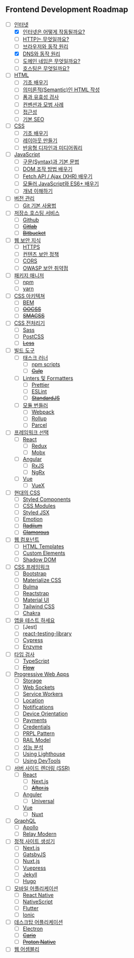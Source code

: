 Frontend Development Roadmap
---------------------------

- [ ] [인터넷](https://github.com/wooogi123/Development_Roadmap/tree/master/docs/Internet)
  + [x] [인터넷은 어떻게 작동될까요?](https://github.com/wooogi123/Development_Roadmap/blob/master/docs/Internet/How-does-the-Internet-work.md)
  + [ ] [HTTP는 무엇일까요?]()
  + [ ] [브라우저와 동작 원리]()
  + [x] [DNS와 동작 원리](https://github.com/wooogi123/Development_Roadmap/blob/master/docs/Internet/What-is-DNS-and-how-does-it-work.md)
  + [ ] [도메인 네임은 무엇일까요?]()
  + [ ] [호스팅은 무엇일까요?]()
- [ ] [HTML]()
  + [ ] [기초 배우기]()
  + [ ] [의미론적(Semantic)인 HTML 작성]()
  + [ ] [폼과 유효성 검사]()
  + [ ] [컨벤션과 모범 사례]()
  + [ ] [접근성]()
  + [ ] [기본 SEO]()
- [ ] [CSS]()
  + [ ] [기초 배우기]()
  + [ ] [레이아웃 만들기]()
  + [ ] [반응형 디자인과 미디어쿼리]()
- [ ] [JavaScript]()
  + [ ] [구문(Syntax)과 기본 문법]()
  + [ ] [DOM 조작 방법 배우기]()
  + [ ] [Fetch API / Ajax (XHR) 배우기]()
  + [ ] [모듈러 JavaScript와 ES6+ 배우기]()
  + [ ] [개념 이해하기]()
- [ ] [버전 관리]()
  + [ ] [Git 기본 사용법]()
- [ ] [저장소 호스팅 서비스]()
  + [ ] [Github]()
  + [ ] ~~[Gitlab]()~~
  + [ ] ~~[Bitbucket]()~~
- [ ] [웹 보안 지식]()
  + [ ] [HTTPS]()
  + [ ] [컨텐츠 보안 정책]()
  + [ ] [CORS]()
  + [ ] [OWASP 보안 취약점]()
- [ ] [패키지 매니저]()
  + [ ] [npm]()
  + [ ] [yarn]()
- [ ] [CSS 아키텍쳐]()
  + [ ] [BEM]()
  + [ ] ~~[OOCSS]()~~
  + [ ] ~~[SMACSS]()~~
- [ ] [CSS 전처리기]()
  + [ ] [Sass]()
  + [ ] [PostCSS]()
  + [ ] ~~[Less]()~~
- [ ] [빌드 도구]()
  + [ ] [태스크 러너]()
    * [ ] [npm scripts]()
    * [ ] ~~[Gulp]()~~
  + [ ] [Linters 및 Formatters]()
    * [ ] [Prettier]()
    * [ ] [ESLint]()
    * [ ] ~~[StandardJS]()~~
  + [ ] [모듈 번들러]()
    * [ ] [Webpack]()
    * [ ] [Rollup]()
    * [ ] [Parcel]()
- [ ] [프레임워크 선택]()
  + [ ] [React]()
    * [ ] [Redux]()
    * [ ] [Mobx]()
  + [ ] [Angular]()
    * [ ] [RxJS]()
    * [ ] [NgRx]()
  + [ ] [Vue]()
    * [ ] [VueX]()
- [ ] [현대의 CSS]()
  + [ ] [Styled Components]()
  + [ ] [CSS Modules]()
  + [ ] [Styled JSX]()
  + [ ] [Emotion]()
  + [ ] ~~[Radiium]()~~
  + [ ] ~~[Glamorous]()~~
- [ ] [웹 컴포넌트]()
  + [ ] [HTML Templates]()
  + [ ] [Custom Elements]()
  + [ ] [Shadow DOM]()
- [ ] [CSS 프레임워크]()
  + [ ] [Bootstrap]()
  + [ ] [Materialize CSS]()
  + [ ] [Bulma]()
  + [ ] [Reactstrap]()
  + [ ] [Material UI]()
  + [ ] [Tailwind CSS]()
  + [ ] [Chakra]()
- [ ] [앱을 테스트 하세요]()
  + [ ] [Jest]
  + [ ] [react-testing-library]()
  + [ ] [Cypress]()
  + [ ] [Enzyme]()
- [ ] [타입 검사]()
  + [ ] [TypeScript]()
  + [ ] ~~[Flow]()~~
- [ ] [Progressive Web Apps]()
  + [ ] [Storage]()
  + [ ] [Web Sockets]()
  + [ ] [Service Workers]()
  + [ ] [Location]()
  + [ ] [Notifications]()
  + [ ] [Device Orientation]()
  + [ ] [Payments]()
  + [ ] [Credentials]()
  + [ ] [PRPL Pattern]()
  + [ ] [RAIL Model]()
  + [ ] [성능 분석]()
  + [ ] [Using Lighthouse]()
  + [ ] [Using DevTools]()
- [ ] [서버 사이드 렌더링 (SSR)]()
  + [ ] [React]()
    * [ ] [Next.js]()
    * [ ] ~~[After.js]()~~
  + [ ] [Anguler]()
    * [ ] [Universal]()
  + [ ] [Vue]()
    * [ ] [Nuxt]()
- [ ] [GraphQL]()
  + [ ] [Apollo]()
  + [ ] [Relay Modern]()
- [ ] [정적 사이트 생성기]()
  + [ ] [Next.js]()
  + [ ] [GatsbyJS]()
  + [ ] [Nuxt.js]()
  + [ ] [Vuepress]()
  + [ ] [Jekyll]()
  + [ ] [Hugo]()
- [ ] [모바일 어플리케이션]()
  + [ ] [React Native]()
  + [ ] [NativeScript]()
  + [ ] [Flutter]()
  + [ ] [Ionic]()
- [ ] [데스크탑 어플리케이션]()
  + [ ] [Electron]()
  + [ ] ~~[Cario]()~~
  + [ ] ~~[Proton Native]()~~
- [ ] [웹 어셈블리]()

